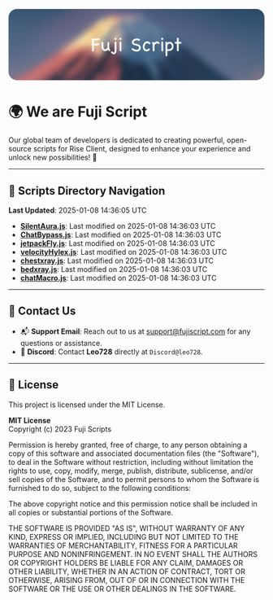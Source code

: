 ![Banner](.github/b.webp)

# 🌍 **We are Fuji Script**

Our global team of developers is dedicated to creating powerful, open-source scripts for Rise Client, designed to enhance your experience and unlock new possibilities! 🌟

---
<!-- SCRIPTS_NAVIGATION_START -->
## 📂 **Scripts Directory Navigation**

**Last Updated**: 2025-01-08 14:36:05 UTC

- **[SilentAura.js](scripts/SilentAura.js)**: Last modified on 2025-01-08 14:36:03 UTC
- **[ChatBypass.js](scripts/ChatBypass.js)**: Last modified on 2025-01-08 14:36:03 UTC
- **[jetpackFly.js](scripts/jetpackFly.js)**: Last modified on 2025-01-08 14:36:03 UTC
- **[velocityHylex.js](scripts/velocityHylex.js)**: Last modified on 2025-01-08 14:36:03 UTC
- **[chestxray.js](scripts/chestxray.js)**: Last modified on 2025-01-08 14:36:03 UTC
- **[bedxray.js](scripts/bedxray.js)**: Last modified on 2025-01-08 14:36:03 UTC
- **[chatMacro.js](scripts/chatMacro.js)**: Last modified on 2025-01-08 14:36:03 UTC

<!-- SCRIPTS_NAVIGATION_END -->

---

## 💬 **Contact Us**  
- 📬 **Support Email**: Reach out to us at [support@fujiscript.com](mailto:support@fujiscript.com) for any questions or assistance.  
- 💬 **Discord**: Contact **Leo728** directly at `Discord@leo728`.

---

## 📜 **License**

This project is licensed under the MIT License.  

**MIT License**  
Copyright (c) 2023 Fuji Scripts  

Permission is hereby granted, free of charge, to any person obtaining a copy of this software and associated documentation files (the "Software"), to deal in the Software without restriction, including without limitation the rights to use, copy, modify, merge, publish, distribute, sublicense, and/or sell copies of the Software, and to permit persons to whom the Software is furnished to do so, subject to the following conditions:  

The above copyright notice and this permission notice shall be included in all copies or substantial portions of the Software.  

THE SOFTWARE IS PROVIDED "AS IS", WITHOUT WARRANTY OF ANY KIND, EXPRESS OR IMPLIED, INCLUDING BUT NOT LIMITED TO THE WARRANTIES OF MERCHANTABILITY, FITNESS FOR A PARTICULAR PURPOSE AND NONINFRINGEMENT. IN NO EVENT SHALL THE AUTHORS OR COPYRIGHT HOLDERS BE LIABLE FOR ANY CLAIM, DAMAGES OR OTHER LIABILITY, WHETHER IN AN ACTION OF CONTRACT, TORT OR OTHERWISE, ARISING FROM, OUT OF OR IN CONNECTION WITH THE SOFTWARE OR THE USE OR OTHER DEALINGS IN THE SOFTWARE.  
